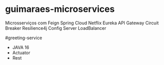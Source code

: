 # guimaraes-microservices
Microsserviços com Feign Spring Cloud Netflix Eureka API Gateway Circuit Breaker Resilience4j Config Server LoadBalancer

#greeting-service
- JAVA 16
- Actuator
- Rest